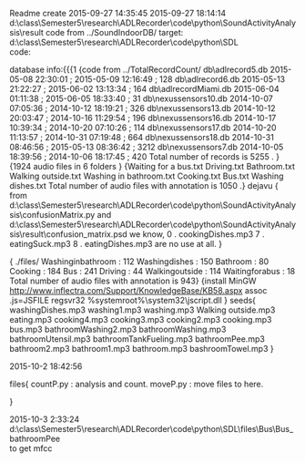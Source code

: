 Readme
create 2015-09-27 14:35:45
2015-09-27 18:14:14
d:\class\Semester5\research\ADLRecorder\code\python\SoundActivityAnalysis\result
code from ../SoundIndoorDB/
target: 
d:\class\Semester5\research\ADLRecorder\code\python\SDL\
code:


database info:{{{1
{code from ../TotalRecordCount/
db\adlrecord5.db
2015-05-08 22:30:01 ; 2015-05-09 12:16:49 ; 128
db\adlrecord6.db
2015-05-13 21:22:27 ; 2015-06-02 13:13:34 ; 164
db\adlrecordMiami.db
2015-06-04 01:11:38 ; 2015-06-05 18:33:40 ; 31
db\nexussensors10.db
2014-10-07 07:05:36 ; 2014-10-12 18:19:21 ; 326
db\nexussensors13.db
2014-10-12 20:03:47 ; 2014-10-16 11:29:54 ; 196
db\nexussensors16.db
2014-10-17 10:39:34 ; 2014-10-20 07:10:26 ; 114
db\nexussensors17.db
2014-10-20 11:13:57 ; 2014-10-31 07:19:48 ; 664
db\nexussensors18.db
2014-10-31 08:46:56 ; 2015-05-13 08:36:42 ; 3212
db\nexussensors7.db
2014-10-05 18:39:56 ; 2014-10-06 18:17:45 ; 420
Total number of records is 5255 .
}
{1924 audio files in 6 folders
}
{Waiting for a bus.txt
Driving.txt
Bathroom.txt
Walking outside.txt
Washing in bathroom.txt
Cooking.txt
Bus.txt
Washing dishes.txt
Total number of audio files with annotation is 1050 .}
dejavu {
from
d:\class\Semester5\research\ADLRecorder\code\python\SoundActivityAnalysis\confusionMatrix.py
and
d:\class\Semester5\research\ADLRecorder\code\python\SoundActivityAnalysis\result\confusion_matrix.psd
we know,
0 . cookingDishes.mp3
7 . eatingSuck.mp3
8 . eatingDishes.mp3
are no use at all.  }

{ ./files/
Washinginbathroom :  112
Washingdishes :  150
Bathroom :  80
Cooking :  184
Bus :  241
Driving :  44
Walkingoutside :  114
Waitingforabus :  18
Total number of audio files with annotation is 943}
{install MinGW
http://www.inflectra.com/Support/KnowledgeBase/KB58.aspx
assoc .js=JSFILE
regsvr32 %systemroot%\system32\jscript.dll
}
seeds{ washingDishes.mp3
washing1.mp3
washing.mp3
Walking outside.mp3
eating.mp3
cooking4.mp3
cooking3.mp3
cooking2.mp3
cooking.mp3
bus.mp3
bathroomWashing2.mp3
bathroomWashing.mp3
bathroomUtensil.mp3
bathroomTankFueling.mp3
bathroomPee.mp3
bathroom2.mp3
bathroom1.mp3
bathroom.mp3
bashroomTowel.mp3        }

2015-10-2 18:42:56

files{
countP.py   : analysis and count.
moveP.py    : move files to here. 

}

2015-10-3 2:33:24 
d:\class\Semester5\research\ADLRecorder\code\python\SDL\files\Bus\Bus_bathroomPee\
to get mfcc

